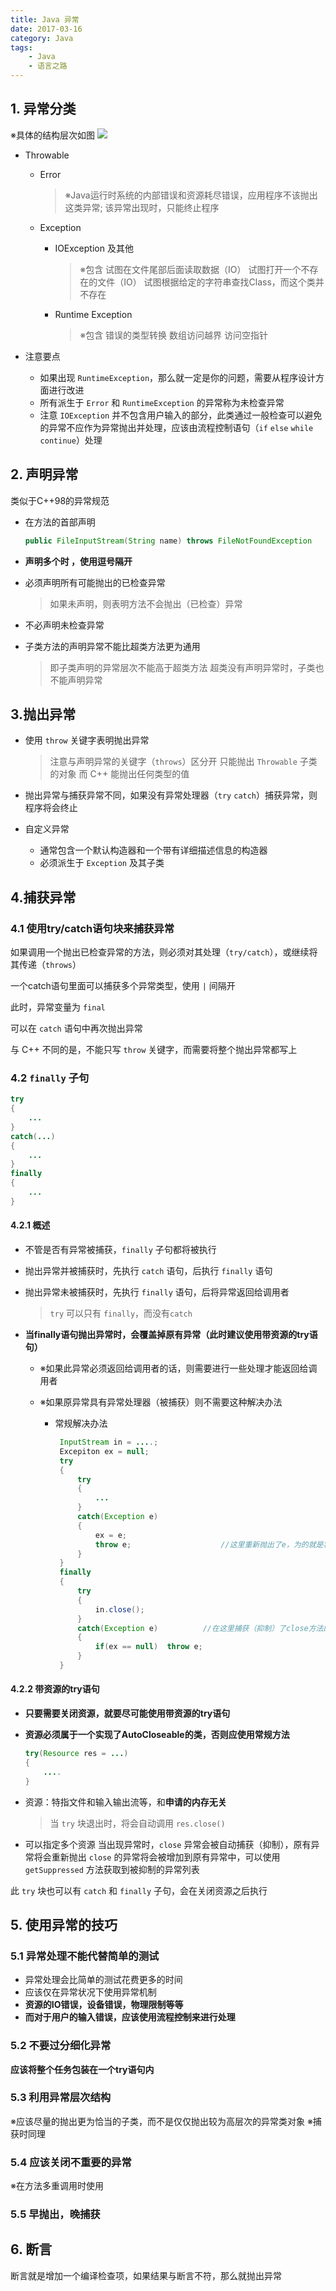 ```yaml
---
title: Java 异常
date: 2017-03-16
category: Java
tags:
    - Java
    - 语言之路
---
```



## 1. 异常分类

※具体的结构层次如图
![](https://img.my.csdn.net/uploads/201310/29/1383051170_4167.jpeg)

<!-- more -->

- Throwable
    - Error

        > ※Java运行时系统的内部错误和资源耗尽错误，应用程序不该抛出这类异常;
        该异常出现时，只能终止程序

    - Exception
        - IOException 及其他

            > ※包含
        	试图在文件尾部后面读取数据（IO）
        	试图打开一个不存在的文件（IO）
        	试图根据给定的字符串查找Class，而这个类并不存在

        - Runtime Exception

            > ※包含
	        错误的类型转换
	        数组访问越界
	        访问空指针

- 注意要点
    - 如果出现 `RuntimeException`，那么就一定是你的问题，需要从程序设计方面进行改进
    - 所有派生于 `Error` 和 `RuntimeException` 的异常称为未检查异常
    - 注意 `IOException` 并不包含用户输入的部分，此类通过一般检查可以避免的异常不应作为异常抛出并处理，应该由流程控制语句（`if` `else` `while` `continue`）处理




## 2. 声明异常

类似于C++98的异常规范

- 在方法的首部声明

    ```java
    public FileInputStream(String name) throws FileNotFoundException
    ```

- **声明多个时 ，使用逗号隔开**
- 必须声明所有可能抛出的已检查异常

    > 如果未声明，则表明方法不会抛出（已检查）异常

- 不必声明未检查异常
- 子类方法的声明异常不能比超类方法更为通用

    > 即子类声明的异常层次不能高于超类方法
    > 超类没有声明异常时，子类也不能声明异常

## 3.抛出异常

- 使用 `throw` 关键字表明抛出异常

    > 注意与声明异常的关键字（`throws`）区分开
    > 只能抛出 `Throwable` 子类的对象
    > 而 C++ 能抛出任何类型的值

- 抛出异常与捕获异常不同，如果没有异常处理器（`try` `catch`）捕获异常，则程序将会终止
- 自定义异常
    - 通常包含一个默认构造器和一个带有详细描述信息的构造器
    - 必须派生于 `Exception` 及其子类




## 4.捕获异常

### 4.1 使用try/catch语句块来捕获异常

如果调用一个抛出已检查异常的方法，则必须对其处理（`try/catch`），或继续将其传递（`throws`）

一个catch语句里面可以捕获多个异常类型，使用 `|` 间隔开

此时，异常变量为 `final`

可以在 `catch` 语句中再次抛出异常

与 C++ 不同的是，不能只写 `throw` 关键字，而需要将整个抛出异常都写上

### 4.2 `finally` 子句

```java
try
{
	...
}
catch(...)
{
	...
}
finally
{
	...
}
```

#### 4.2.1 概述

- 不管是否有异常被捕获，`finally` 子句都将被执行
- 抛出异常并被捕获时，先执行 `catch` 语句，后执行 `finally` 语句
- 抛出异常未被捕获时，先执行 `finally` 语句，后将异常返回给调用者

    > `try` 可以只有 `finally`，而没有`catch`

- **当finally语句抛出异常时，会覆盖掉原有异常（此时建议使用带资源的try语句）**

  - ※如果此异常必须返回给调用者的话，则需要进行一些处理才能返回给调用者
  - ※如果原异常具有异常处理器（被捕获）则不需要这种解决办法

    - 常规解决办法

       ```java
        InputStream in = ....;
        Excepiton ex = null;
        try
        {
	        try
        	{
	        	...
	        }
	        catch(Exception e)
	        {
		        ex = e;
		        throw e;					//这里重新抛出了e，为的就是将这个异常返回给调用者
	        }
        }
        finally
        {
	        try
        	{
		        in.close();
	        }
	        catch(Exception e)			//在这里捕获（抑制）了close方法的异常，
	        {
		        if(ex == null)	throw e;
	        }
        }
        ```

#### 4.2.2 带资源的try语句

- **只要需要关闭资源，就要尽可能使用带资源的try语句**
- **资源必须属于一个实现了AutoCloseable的类，否则应使用常规方法**

    ```java
    try(Resource res = ...)
    {
    	....
    }
    ```

- 资源：特指文件和输入输出流等，和**申请的内存无关**

    > 当 `try` 块退出时，将会自动调用 `res.close()`

- 可以指定多个资源
当出现异常时，`close` 异常会被自动捕获（抑制），原有异常将会重新抛出
 `close` 的异常将会被增加到原有异常中，可以使用 `getSuppressed` 方法获取到被抑制的异常列表


此 `try` 块也可以有 `catch` 和 `finally` 子句，会在关闭资源之后执行

## 5. 使用异常的技巧




### 5.1 异常处理不能代替简单的测试

- 异常处理会比简单的测试花费更多的时间
- 应该仅在异常状况下使用异常机制
- **资源的IO错误，设备错误，物理限制等等**
- **而对于用户的输入错误，应该使用流程控制来进行处理**

### 5.2 不要过分细化异常

**应该将整个任务包装在一个try语句内**




### 5.3 利用异常层次结构

※应该尽量的抛出更为恰当的子类，而不是仅仅抛出较为高层次的异常类对象
※捕获时同理

### 5.4 应该关闭不重要的异常

※在方法多重调用时使用

### 5.5 早抛出，晚捕获

## 6. 断言

断言就是增加一个编译检查项，如果结果与断言不符，那么就抛出异常

